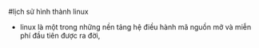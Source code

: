 #lịch sử hình thành linux 
 - linux là một trong những nền tảng hệ điều hành mã nguồn mở và miễn phí đầu tiên được ra đời, 
<!--stackedit_data:
eyJoaXN0b3J5IjpbMTc5ODIzMDM3Miw0ODgzMTI2NzcsMTk4Nz
U3MjA1NSwyOTkxMDI4MTMsMTE2NzU1NTE0NywtMTM1NzQ1NzU5
MywtMTQwMDQ3MTU3XX0=
-->